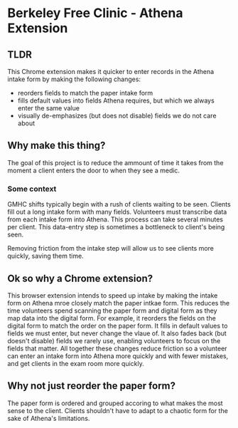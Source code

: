 # Berkeley Free Clinic - Athena Extension

## TLDR

This Chrome extension makes it quicker to enter records in the Athena intake form by making the following changes:
- reorders fields to match the paper intake form
- fills default values into fields Athena requires, but which we always enter the same value
- visually de-emphasizes (but does not disable) fields we do not care about

## Why make this thing?

The goal of this project is to reduce the ammount of time it takes from the moment a client enters the door to when they see a medic.

### Some context

GMHC shifts typically begin with a rush of clients waiting to be seen. Clients fill out a long intake form with many fields. Volunteers must transcribe data from each intake form into Athena. This process can take several minutes per client. This data-entry step is sometimes a bottleneck to client's being seen.

Removing friction from the intake step will allow us to see clients more quickly, saving them time.

## Ok so why a Chrome extension?

This browser extension intends to speed up intake by making the intake form on Athena mroe closely match the paper intkae form. This reduces the time volunteers spend scanning the paper form and digital form as they map data into the digital form. For example, it reorders the fields on the digital form to match the order on the paper form. It fills in default values to fields we must enter, but never change the vlaue of. It also fades back (but doesn't disable) fields we rarely use, enabling volunteers to focus on the fields that matter. All together these changes reduce friction so a volunteer can enter an intake form into Athena more quickly and with fewer mistakes, and get clients in the exam room more quickly.

## Why not just reorder the paper form?

The paper form is ordered and grouped accoring to what makes the most sense to the client. Clients shouldn't have to adapt to a chaotic form for the sake of Athena's limitations.